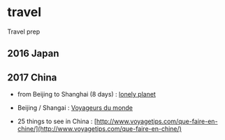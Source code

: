 # travel

Travel prep

## 2016 Japan


## 2017 China

- from Beijing to Shanghai (8 days) : [lonely planet](https://www.lonelyplanet.com/china/tours/beijing-to-shanghai-adventure/a/pa-tou/g-ACBI/355904) 

- Beijing / Shangai : [Voyageurs du monde](https://www.voyageursdumonde.fr/voyage-sur-mesure/voyage-chine-pekin-xian-et-shanghai/-circuit-pekin-xian-et-shanghai-voyage-decouverte-en-chine/pti303)  

- 25 things to see in China : [http://www.voyagetips.com/que-faire-en-chine/](http://www.voyagetips.com/que-faire-en-chine/)


